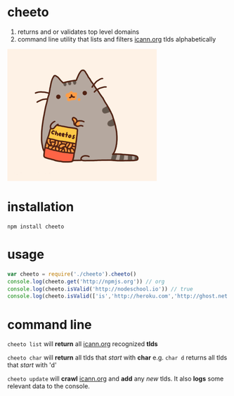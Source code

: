 # cheeto

1. returns and or validates top level domains
2. command line utility that lists and filters [icann.org](http://data.iana.org/TLD/tlds-alpha-by-domain.txt) tlds alphabetically

![](./images/cheetos-pusheen.gif?raw=true)


# installation

    npm install cheeto

# usage

```javascript
var cheeto = require('./cheeto').cheeto() 
console.log(cheeto.get('http://npmjs.org')) // org
console.log(cheeto.isValid('http://nodeschool.io')) // true
console.log(cheeto.isValid(['is','http://heroku.com','http://ghost.net','cropdust'])) // [1,1,1,0]
```

# command line
<code>cheeto list</code> will **return** all [icann.org](http://data.iana.org/TLD/tlds-alpha-by-domain.txt) recognized **tlds**

<code>cheeto char</code> will **return** all tlds that *start* with **char** e.g. <code>char d</code> returns all tlds that *start* with 'd'

<code>cheeto update</code> will **crawl** [icann.org](http://data.iana.org/TLD/tlds-alpha-by-domain.txt) and **add** any *new* tlds. It also **logs** some relevant data to the console.
